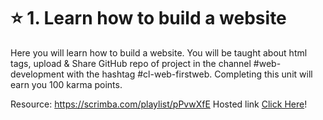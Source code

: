 # ⭐ 1. Learn how to build a website

Here you will learn how to build a website. You will be taught about html tags, upload & Share GitHub repo of project in the channel #web-development with the hashtag #cl-web-firstweb. Completing this unit will earn you 100 karma points.

Resource: https://scrimba.com/playlist/pPvwXfE
Hosted link [Click Here](https://64a162929bc5c7433d24ba8a--adorable-fenglisu-2c4805.netlify.app/)!
